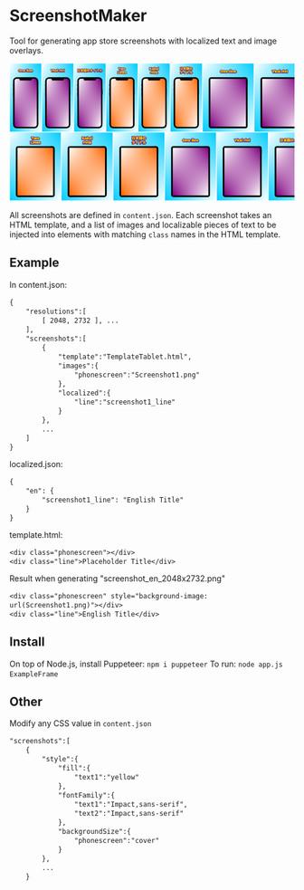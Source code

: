 # ScreenshotMaker

Tool for generating app store screenshots with localized text and image overlays.

![Image](/README_img.png)

All screenshots are defined in `content.json`. Each screenshot takes an HTML template, and a list of images and localizable pieces of text to be injected into elements with matching `class` names in the HTML template.

## Example

In content.json:
```
{
    "resolutions":[
        [ 2048, 2732 ], ...
    ],
    "screenshots":[
        {
            "template":"TemplateTablet.html",
            "images":{
                "phonescreen":"Screenshot1.png"
            },
            "localized":{
                "line":"screenshot1_line"
            }
        },
        ...
    ]
}
```

localized.json:
```
{
    "en": {
        "screenshot1_line": "English Title"
    }
}
```

template.html:
```
<div class="phonescreen"></div>
<div class="line">Placeholder Title</div>
```

Result when generating "screenshot_en_2048x2732.png"
```
<div class="phonescreen" style="background-image: url(Screenshot1.png)"></div>
<div class="line">English Title</div>
```

## Install

On top of Node.js, install Puppeteer: `npm i puppeteer`
To run: `node app.js ExampleFrame`

## Other

Modify any CSS value in `content.json`
```
"screenshots":[
    {
        "style":{
            "fill":{
                "text1":"yellow"
            },
            "fontFamily":{
                "text1":"Impact,sans-serif",
                "text2":"Impact,sans-serif"
            },
            "backgroundSize":{
                "phonescreen":"cover"
            }
        },
        ...
    }
```
